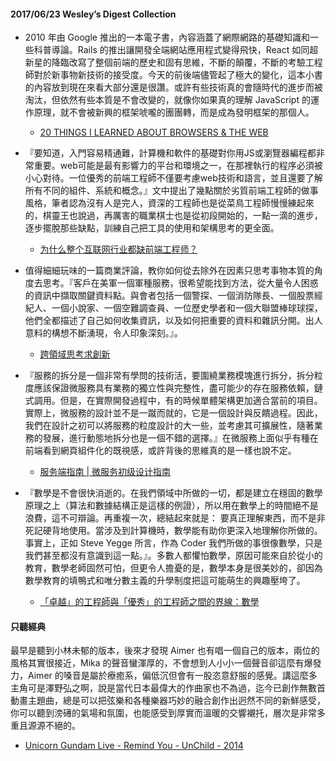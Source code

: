 #### 2017/06/23 Wesley’s Digest Collection

- 2010 年由 Google 推出的一本電子書，內容涵蓋了網際網路的基礎知識和一些科普導論。Rails 的推出讓開發全端網站應用程式變得飛快，React 如同超新星的降臨改寫了整個前端的歷史和固有思維，不斷的顛覆，不斷的考驗工程師對於新事物新技術的接受度。今天的前後端儘管起了極大的變化，這本小書的內容放到現在來看大部分還是很讚。或許有些技術真的會隨時代的進步而被淘汰，但依然有些本質是不會改變的，就像你如果真的理解 JavaScript 的運作原理，就不會被新興的框架唬嚨的團團轉，而是成為發明框架的那個人。
  - [20 THINGS I LEARNED ABOUT BROWSERS & THE WEB](http://www.20thingsilearned.com/zh-TW/what-is-the-internet/1)
  
- 『要知道，入門容易精通難，計算機和軟件的基礎對你用JS或瀏覽器編程都非常重要。web可能是最有影響力的平台和環境之一，在那裡執行的程序必須被小心對待。一位優秀的前端工程師不僅要考慮web技術和語言，並且還要了解所有不同的組件、系統和概念。』文中提出了幾點關於劣質前端工程師的做事風格，筆者認為沒有人是完人，資深的工程師也是從菜鳥工程師慢慢練起來的，棋靈王也說過，再厲害的職業棋士也是從初段開始的，一點一滴的進步，逐步擺脫那些缺點，訓練自己把工具的使用和架構思考的更全面。
  - [为什么整个互联网行业都缺前端工程师？](https://www.100offer.com/blog/posts/83)
  
- 值得細細玩味的一篇商業評論，教你如何從去除外在因素只思考事物本質的角度去思考。『客戶在美軍一個軍種服務，很希望能找到方法，從大量令人困惑的資訊中擷取關鍵資料點。與會者包括一個警探、一個消防隊長、一個股票經紀人、一個小說家、一個空難調查員、一位歷史學者和一個大聯盟棒球球探，他們全都描述了自己如何收集資訊，以及如何把重要的資料和雜訊分開。出人意料的構想不斷湧現，令人印象深刻。』。
  - [跨領域思考求創新](https://www.hbrtaiwan.com/article_content_AR0003127.html?utm_source=facebook&utm_medium=social&utm_campaign=201706fb)
  
- 『服務的拆分是一個非常有學問的技術活，要圍繞業務模塊進行拆分，拆分粒度應該保證微服務具有業務的獨立性與完整性，盡可能少的存在服務依賴，鏈式調用。但是，在實際開發過程中，有的時候單體架構更加適合當前的項目。實際上，微服務的設計並不是一蹴而就的，它是一個設計與反饋過程。因此，我們在設計之初可以將服務的粒度設計的大一些，並考慮其可擴展性，隨著業務的發展，進行動態地拆分也是一個不錯的選擇。』在微服務上面似乎有種在前端看到網頁組件化的既視感，或許背後的思維真的是一樣也說不定。
  - [服务端指南 | 微服务初级设计指南](http://blog.720ui.com/2017/msa_design/)


- 『數學是不會很快消逝的。在我們領域中所做的一切，都是建立在穩固的數學原理之上（算法和數據結構正是這樣的例證），所以用在數學上的時間絕不是浪費，這不可辯論。再重複一次，總結起來就是： 要真正理解東西，而不是非死記硬背地使用。當涉及到計算機時，數學能有助你更深入地理解你所做的。事實上，正如 Steve Yegge 所言，作為 Coder 我們所做的事很像數學，只是我們甚至都沒有意識到這一點。』。多數人都懼怕數學，原因可能來自於從小的教育，數學老師固然可怕，但更令人擔憂的是，數學本身是很美妙的，卻因為數學教育的填鴨式和唯分數主義的升學制度把這可能萌生的興趣壓垮了。
  - [「卓越」的工程師與「優秀」的工程師之間的界線：數學](https://buzzorange.com/techorange/2015/05/04/math-and-coding/)





#### 只聽經典
最早是聽到小林未郁的版本，後來才發現 Aimer 也有唱一個自己的版本，兩位的風格其實很接近，Mika 的聲音蠻渾厚的，不會想到人小小一個聲音卻這麼有爆發力，Aimer 的嗓音是屬於療癒系，偏低沉但會有一股恣意舒服的感覺。講這麼多主角可是澤野弘之啊，說是當代日本最偉大的作曲家也不為過，迄今已創作無數首動畫主題曲，總是可以把弦樂和各種樂器巧妙的融合創作出迥然不同的新鮮感受，你可以聽到滂礡的氣場和氛圍，也能感受到厚實而溫暖的交響襯托，層次是非常多重且源源不絕的。
- [Unicorn Gundam Live - Remind You - UnChild - 2014](https://www.youtube.com/watch?v=G8ir1WHMpHI)
